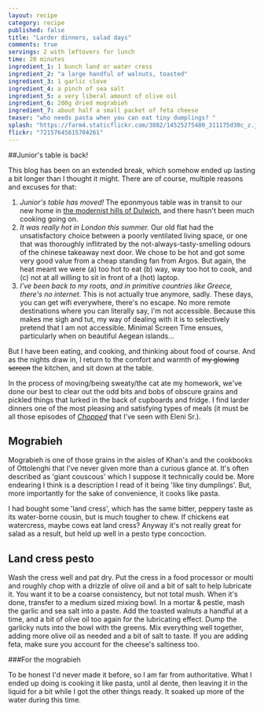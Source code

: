 ```yaml
---
layout: recipe
category: recipe
published: false
title: "Larder dinners, salad days"
comments: true
servings: 2 with leftovers for lunch
time: 20 minutes
ingredient_1: 1 bunch land or water cress
ingredient_2: "a large handful of walnuts, toasted"
ingredient_3: 1 garlic clove
ingredient_4: a pinch of sea salt
ingredient_5: a very liberal amount of olive oil
ingredient_6: 200g dried mograbieh
ingredient_7: about half a small packet of feta cheese
teaser: "who needs pasta when you can eat tiny dumplings? "
splash: "https://farm4.staticflickr.com/3882/14525275480_311175d30c_z.jpg"
flickr: "72157645815704261"
---
```


##Junior's table is back!

This blog has been on an extended break, which somehow ended up lasting a bit longer than I thought it might. There are of course, multiple reasons and excuses for that:
1. _Junior's table has moved!_ The eponmyous table was in transit to our new home in [the modernist hills of Dulwich](http://www.c20society.org.uk/casework/dawsons-heights-the-italian-hill-town-in-dulwich/), and there hasn't been much cooking going on. 
2. _It was really hot in London this summer._ Our old flat had the unsatisfactory choice between a poorly ventilated living space, or one that was thoroughly inflitrated by the not-always-tasty-smelling odours of the chinese takeaway next door. We chose to be hot and got some very good value from a cheap standing fan from Argos. But again, the heat meant we were (a) too hot to eat (b) way, way too hot to cook, and (c) not at all willing to sit in front of a (hot) laptop. 
3. _I've been back to my roots, and in primitive countries like Greece, there's no internet._ This is not actually true anymore, sadly. These days, you can get wifi everywhere, there's no escape. No more remote destinations where you can literally say, I'm not accessible. Because this makes me sigh and tut, my way of dealing with it is to selectively pretend that I am not accessible. Minimal Screen Time ensues, particularly when on beautiful Aegean islands...

But I have been eating, and cooking, and thinking about food of course. And as the nights draw in, I return to the comfort and warmth of ~~my glowing screen~~ the kitchen, and sit down at the table.

In the process of moving/being sweaty/the cat ate my homework, we've done our best to clear out the odd bits and bobs of obscure grains and pickled things that lurked in the back of cupboards and fridge. I find larder dinners one of the most pleasing and satisfying types of meals (it must be all those episodes of [_Chopped_](http://en.wikipedia.org/wiki/Chopped_(TV_series)) that I've seen with Eleni Sr.).


## Mograbieh

Mograbieh is one of those grains in the aisles of Khan's and the cookbooks of Ottolenghi that I've never given more than a curious glance at. It's often described as 'giant couscous' which I suppose it technically could be. More endearing I think is a description I read of it being 'like tiny dumplings'. But, more importantly for the sake of convenience, it cooks like pasta.

I had bought some 'land cress', which has the same bitter, peppery taste as its water-borne cousin, but is much tougher to chew. If chickens eat watercress, maybe cows eat land cress? Anyway it's not really great for salad as a result, but held up well in a pesto type concoction.

## Land cress pesto

Wash the cress well and pat dry. Put the cress in a food processor or moulti and roughly chop with a drizzle of olive oil and a bit of salt to help lubricate it. You want it to be a coarse consistency, but not total mush. When it's done, transfer to a medium sized mixing bowl.
In a mortar & pestle, mash the garlic and sea salt into a paste. Add the toasted walnuts a handful at a time, and a bit of olive oil too again for the lubricating effect. Dump the garlicky nuts into the bowl with the greens.
Mix everything well together, adding more olive oil as needed and a bit of salt to taste. If you are adding feta, make sure you account for the cheese's saltiness too.

###For the mograbieh

To be honest I'd never made it before, so I am far from authoritative. What I ended up doing is cooking it like pasta, until al dente, then leaving it in the liquid for a bit while I got the other things ready. It soaked up more of the water during this time.